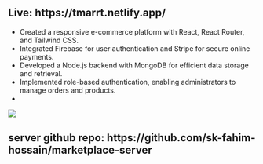 <h2>Live: https://tmarrt.netlify.app/</h2>
<ul>
       <li>Created a responsive e-commerce platform with React, React Router, and 
       Tailwind CSS.</li>
       <li>Integrated Firebase for user authentication and Stripe for secure online payments.</li>
       <li>Developed a Node.js backend with MongoDB for efficient data storage and retrieval.</li>
       <li>Implemented role-based authentication, enabling administrators to manage orders and products.</li>
       <li></li>
</ul>


<img src='https://i.postimg.cc/0yfV953J/screencapture-tmarrt-netlify-app-2024-02-04-20-30-22.png'/>

<h2>server github repo: https://github.com/sk-fahim-hossain/marketplace-server </h2>
